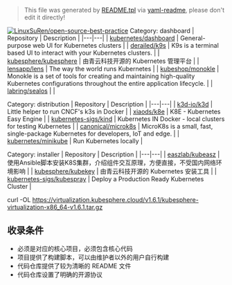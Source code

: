 > This file was generated by [README.tpl](README.tpl) via [yaml-readme](https://github.com/LinuxSuRen/yaml-readme), please don't edit it directly!

[![LinuxSuRen/open-source-best-practice](https://img.shields.io/static/v1?label=OSBP&message=%E5%BC%80%E6%BA%90%E6%9C%80%E4%BD%B3%E5%AE%9E%E8%B7%B5&color=blue)](https://github.com/LinuxSuRen/open-source-best-practice)
Category: dashboard
| Repository | Description |
|---|---|
| [kubernetes/dashboard](https://github.com/kubernetes/dashboard) | General-purpose web UI for Kubernetes clusters |
| [derailed/k9s](https://github.com/derailed/k9s) | K9s is a terminal based UI to interact with your Kubernetes clusters. |
| [kubesphere/kubesphere](https://github.com/kubesphere/kubesphere) | 由青云科技开源的 Kubernetes 管理平台 |
| [lensapp/lens](https://github.com/lensapp/lens) | The way the world runs Kubernetes |
| [kubeshop/monokle](https://github.com/kubeshop/monokle) | Monokle is a set of tools for creating and maintaining high-quality Kubernetes configurations throughout the entire application lifecycle. |
| [labring/sealos](https://github.com/labring/sealos) |  |

Category: distribution
| Repository | Description |
|---|---|
| [k3d-io/k3d](https://github.com/k3d-io/k3d) | Little helper to run CNCF&#39;s k3s in Docker |
| [xiaods/k8e](https://github.com/xiaods/k8e) | K8E - Kubernetes Easy Engine |
| [kubernetes-sigs/kind](https://github.com/kubernetes-sigs/kind) | Kubernetes IN Docker - local clusters for testing Kubernetes |
| [canonical/microk8s](https://github.com/canonical/microk8s) | MicroK8s is a small, fast, single-package Kubernetes for developers, IoT and edge. |
| [kubernetes/minikube](https://github.com/kubernetes/minikube) | Run Kubernetes locally |

Category: installer
| Repository | Description |
|---|---|
| [easzlab/kubeasz](https://github.com/easzlab/kubeasz) | 使用Ansible脚本安装K8S集群，介绍组件交互原理，方便直接，不受国内网络环境影响 |
| [kubesphere/kubekey](https://github.com/kubesphere/kubekey) | 由青云科技开源的 Kubernetes 安装工具 |
| [kubernetes-sigs/kubespray](https://github.com/kubernetes-sigs/kubespray) | Deploy a Production Ready Kubernetes Cluster |


curl -OL https://virtualization.kubesphere.cloud/v1.6.1/kubesphere-virtualization-x86_64-v1.6.1.tar.gz

## 收录条件

* 必须是对应的核心项目，必须包含核心代码
* 项目提供了构建脚本，可以由维护者以外的用户自行构建
* 代码仓库提供了较为清晰的 README 文件
* 代码仓库设置了明确的开源协议
